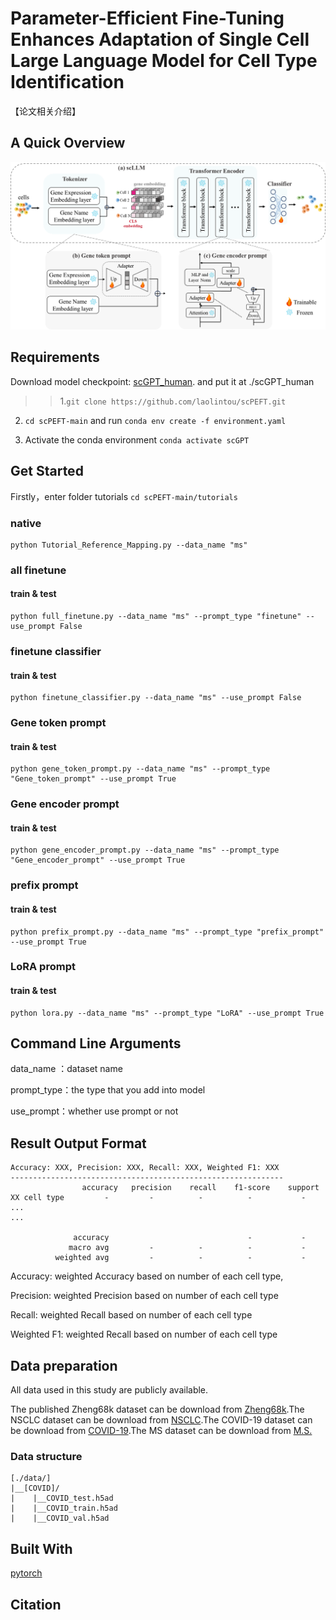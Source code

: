 # Parameter-Efficient Fine-Tuning Enhances Adaptation of Single Cell Large Language Model for Cell Type Identification
【论文相关介绍】
## A Quick Overview
![overview](IMG/overview.png)

## Requirements
Download model checkpoint: [scGPT_human](https://drive.google.com/drive/folders/1oWh_-ZRdhtoGQ2Fw24HP41FgLoomVo-y). and put it at ./scGPT_human

>>1.``` git clone https://github.com/laolintou/scPEFT.git ```

2. ```cd scPEFT-main``` and run ```conda env create -f environment.yaml```

3. Activate the conda environment ```conda activate scGPT```


## Get Started
Firstly，enter folder tutorials  ```cd scPEFT-main/tutorials```

### native 
```
python Tutorial_Reference_Mapping.py --data_name "ms"
```
### all finetune
#### train & test
```
python full_finetune.py --data_name "ms" --prompt_type "finetune" --use_prompt False
```
### finetune classifier
#### train & test
```
python finetune_classifier.py --data_name "ms" --use_prompt False
```
### Gene token prompt
#### train & test
```
python gene_token_prompt.py --data_name "ms" --prompt_type "Gene_token_prompt" --use_prompt True
```
### Gene encoder prompt
#### train & test
```
python gene_encoder_prompt.py --data_name "ms" --prompt_type "Gene_encoder_prompt" --use_prompt True
```
### prefix prompt
#### train & test
```
python prefix_prompt.py --data_name "ms" --prompt_type "prefix_prompt" --use_prompt True
```
### LoRA prompt
#### train & test
```
python lora.py --data_name "ms" --prompt_type "LoRA" --use_prompt True
```
## Command Line Arguments
data_name ：dataset name

prompt_type：the type that you add into model

use_prompt：whether use prompt or not

## Result Output Format
```
Accuracy: XXX, Precision: XXX, Recall: XXX, Weighted F1: XXX
-------------------------------------------------------------
                accuracy   precision    recall    f1-score    support
XX cell type         -         -          -          -           -
...
...

              accuracy                               -           -
             macro avg         -          -          -           -
          weighted avg         -          -          -           -
```
Accuracy: weighted Accuracy based on number of each cell type,

Precision: weighted Precision based on number of each cell type

Recall: weighted Recall based on number of each cell type

Weighted F1: weighted Recall based on number of each cell type

## Data preparation
All data used in this study are publicly available.

The published Zheng68k dataset can be download from [Zheng68k](https://support.10xgenomics.com/single-cell-gene-expression/datasets(SRP073767)).The NSCLC dataset can be download from [NSCLC](https://www.ncbi.nlm.nih.gov/geo/query/acc.cgi?acc=GSE179994).The COVID-19 dataset can be download from [COVID-19](https://figshare.com/articles/dataset/seu_obj_h5ad/16922467/1).The MS dataset can be download from [M.S.]( https://github.com/bowang-lab/scGPT/tree/main/data/)
### Data structure

```
[./data/]
|__[COVID]/
|    |__COVID_test.h5ad
|    |__COVID_train.h5ad
|    |__COVID_val.h5ad
```
## Built With
[pytorch](https://pytorch.org/)
## Citation
